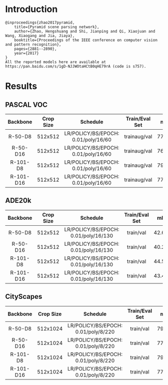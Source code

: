 # Introduction
```
@inproceedings{zhao2017pyramid,
    title={Pyramid scene parsing network},
    author={Zhao, Hengshuang and Shi, Jianping and Qi, Xiaojuan and Wang, Xiaogang and Jia, Jiaya},
    booktitle={Proceedings of the IEEE conference on computer vision and pattern recognition},
    pages={2881--2890},
    year={2017}
}
All the reported models here are available at https://pan.baidu.com/s/1gD-NJJWOtaHCtB0qHE79rA (code is s757).
```


# Results

## PASCAL VOC
| Backbone  | Crop Size  | Schedule                             | Train/Eval Set  | mIoU   | Download                 |
| :-:       | :-:        | :-:                                  | :-:             | :-:    | :-:                      |
| R-50-D8   | 512x512    | LR/POLICY/BS/EPOCH: 0.01/poly/16/60  | trainaug/val    | 77.93% | [model]() &#124; [log]() |
| R-50-D16  | 512x512    | LR/POLICY/BS/EPOCH: 0.01/poly/16/60  | trainaug/val    | 76.29% | [model]() &#124; [log]() |
| R-101-D8  | 512x512    | LR/POLICY/BS/EPOCH: 0.01/poly/16/60  | trainaug/val    | 79.04% | [model]() &#124; [log]() |
| R-101-D16 | 512x512    | LR/POLICY/BS/EPOCH: 0.01/poly/16/60  | trainaug/val    | 77.92% | [model]() &#124; [log]() |

## ADE20k
| Backbone  | Crop Size  | Schedule                             | Train/Eval Set  | mIoU   | Download                 |
| :-:       | :-:        | :-:                                  | :-:             | :-:    | :-:                      |
| R-50-D8   | 512x512    | LR/POLICY/BS/EPOCH: 0.01/poly/16/130 | train/val       | 42.64% | [model]() &#124; [log]() |
| R-50-D16  | 512x512    | LR/POLICY/BS/EPOCH: 0.01/poly/16/130 | train/val       | 40.23% | [model]() &#124; [log]() |
| R-101-D8  | 512x512    | LR/POLICY/BS/EPOCH: 0.01/poly/16/130 | train/val       | 44.55% | [model]() &#124; [log]() |
| R-101-D16 | 512x512    | LR/POLICY/BS/EPOCH: 0.01/poly/16/130 | train/val       | 43.40% | [model]() &#124; [log]() |

## CityScapes
| Backbone  | Crop Size  | Schedule                             | Train/Eval Set  | mIoU   | Download                 |
| :-:       | :-:        | :-:                                  | :-:             | :-:    | :-:                      |
| R-50-D8   | 512x1024   | LR/POLICY/BS/EPOCH: 0.01/poly/8/220  | train/val       | 79.05% | [model]() &#124; [log]() |
| R-50-D16  | 512x1024   | LR/POLICY/BS/EPOCH: 0.01/poly/8/220  | train/val       | 77.13% | [model]() &#124; [log]() |
| R-101-D8  | 512x1024   | LR/POLICY/BS/EPOCH: 0.01/poly/8/220  | train/val       | 79.94% | [model]() &#124; [log]() |
| R-101-D16 | 512x1024   | LR/POLICY/BS/EPOCH: 0.01/poly/8/220  | train/val       | 77.43% | [model]() &#124; [log]() |